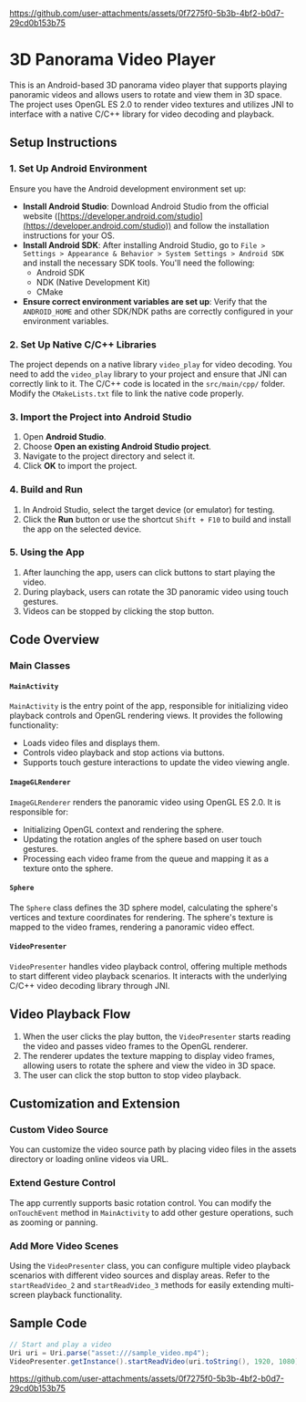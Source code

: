 
https://github.com/user-attachments/assets/0f7275f0-5b3b-4bf2-b0d7-29cd0b153b75

# 3D Panorama Video Player

This is an Android-based 3D panorama video player that supports playing panoramic videos and allows users to rotate and view them in 3D space. The project uses OpenGL ES 2.0 to render video textures and utilizes JNI to interface with a native C/C++ library for video decoding and playback.

## Setup Instructions

### 1. Set Up Android Environment

Ensure you have the Android development environment set up:

- **Install Android Studio**: Download Android Studio from the official website ([https://developer.android.com/studio](https://developer.android.com/studio)) and follow the installation instructions for your OS.
- **Install Android SDK**: After installing Android Studio, go to `File > Settings > Appearance & Behavior > System Settings > Android SDK` and install the necessary SDK tools. You'll need the following:
    - Android SDK
    - NDK (Native Development Kit)
    - CMake
- **Ensure correct environment variables are set up**: Verify that the `ANDROID_HOME` and other SDK/NDK paths are correctly configured in your environment variables.

### 2. Set Up Native C/C++ Libraries

The project depends on a native library `video_play` for video decoding. You need to add the `video_play` library to your project and ensure that JNI can correctly link to it. The C/C++ code is located in the `src/main/cpp/` folder. Modify the `CMakeLists.txt` file to link the native code properly.

### 3. Import the Project into Android Studio

1. Open **Android Studio**.
2. Choose **Open an existing Android Studio project**.
3. Navigate to the project directory and select it.
4. Click **OK** to import the project.

### 4. Build and Run

1. In Android Studio, select the target device (or emulator) for testing.
2. Click the **Run** button or use the shortcut `Shift + F10` to build and install the app on the selected device.

### 5. Using the App

1. After launching the app, users can click buttons to start playing the video.
2. During playback, users can rotate the 3D panoramic video using touch gestures.
3. Videos can be stopped by clicking the stop button.

## Code Overview

### Main Classes

#### `MainActivity`

`MainActivity` is the entry point of the app, responsible for initializing video playback controls and OpenGL rendering views. It provides the following functionality:

- Loads video files and displays them.
- Controls video playback and stop actions via buttons.
- Supports touch gesture interactions to update the video viewing angle.

#### `ImageGLRenderer`

`ImageGLRenderer` renders the panoramic video using OpenGL ES 2.0. It is responsible for:

- Initializing OpenGL context and rendering the sphere.
- Updating the rotation angles of the sphere based on user touch gestures.
- Processing each video frame from the queue and mapping it as a texture onto the sphere.

#### `Sphere`

The `Sphere` class defines the 3D sphere model, calculating the sphere's vertices and texture coordinates for rendering. The sphere's texture is mapped to the video frames, rendering a panoramic video effect.

#### `VideoPresenter`

`VideoPresenter` handles video playback control, offering multiple methods to start different video playback scenarios. It interacts with the underlying C/C++ video decoding library through JNI.

## Video Playback Flow

1. When the user clicks the play button, the `VideoPresenter` starts reading the video and passes video frames to the OpenGL renderer.
2. The renderer updates the texture mapping to display video frames, allowing users to rotate the sphere and view the video in 3D space.
3. The user can click the stop button to stop video playback.

## Customization and Extension

### Custom Video Source

You can customize the video source path by placing video files in the assets directory or loading online videos via URL.

### Extend Gesture Control

The app currently supports basic rotation control. You can modify the `onTouchEvent` method in `MainActivity` to add other gesture operations, such as zooming or panning.

### Add More Video Scenes

Using the `VideoPresenter` class, you can configure multiple video playback scenarios with different video sources and display areas. Refer to the `startReadVideo_2` and `startReadVideo_3` methods for easily extending multi-screen playback functionality.

## Sample Code

```java
// Start and play a video
Uri uri = Uri.parse("asset:///sample_video.mp4");
VideoPresenter.getInstance().startReadVideo(uri.toString(), 1920, 1080);
```



https://github.com/user-attachments/assets/0f7275f0-5b3b-4bf2-b0d7-29cd0b153b75




